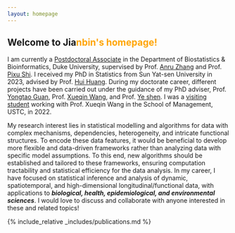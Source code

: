```yaml
---
layout: homepage
---
```


## Welcome to Jia<n style="color: orange;">nbin's homepage!

I am currently a [Postdoctoral Associate](https://biostat.duke.edu/profile/jianbin-tan) in the Department of Biostatistics & Bioinformatics, Duke University, supervised by Prof. [Anru Zhang](https://anruzhang.github.io) and Prof. [Pixu Shi](https://pixushi.github.io). I received my PhD in Statistics from Sun Yat-sen University in 2023, advised by Prof. [Hui Huang](http://cfas.ruc.edu.cn/kydw/zzyjy/hh/index.htm). During my doctorate career, different projects have been carried out under the guidance of my PhD adviser, Prof. [Yongtao Guan](https://sds.cuhk.edu.cn/en/teacher/1038),  Prof. [Xueqin Wang](https://bs.ustc.edu.cn/english/profile.php?id=650), and Prof. [Ye shen](https://publichealth.uga.edu/faculty-member/ye-shen/). I was a [visiting student](https://statlab905.github.io/author/jianbin-tan/) working with Prof. Xueqin Wang in the School of Management, USTC, in 2022.

My research interest lies in statistical modelling and algorithms for data with complex mechanisms, dependencies, heterogeneity, and intricate functional structures. To encode these data features, it would be beneficial to develop more flexible and data-driven frameworks rather than analyzing data with specific model assumptions. To this end, new algorithms should be established and tailored to these frameworks, ensuring computation tractability and statistical efficiency for the data analysis. In my career, I have focused on statistical inference and analysis of dynamic, spatiotemporal, and high-dimensional longitudinal/functional data, with applications to ***biological, health, epidemiological, and environmental sciences***. I would love to discuss and collaborate with anyone interested in these and related topics!

{% include_relative _includes/publications.md %}